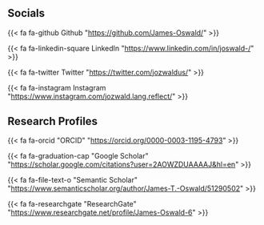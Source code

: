 # 

## Socials

{{< fa fa-github Github "https://github.com/James-Oswald/" >}}

{{< fa fa-linkedin-square LinkedIn "https://www.linkedin.com/in/joswald-/" >}}

{{< fa fa-twitter Twitter "https://twitter.com/jozwaldus/" >}}

{{< fa fa-instagram Instagram "https://www.instagram.com/jozwald.lang.reflect/" >}}



## Research Profiles

{{< fa fa-orcid "ORCID" "https://orcid.org/0000-0003-1195-4793" >}}

{{< fa fa-graduation-cap "Google Scholar" "https://scholar.google.com/citations?user=2AOWZDUAAAAJ&hl=en" >}}

{{< fa fa-file-text-o "Semantic Scholar" "https://www.semanticscholar.org/author/James-T.-Oswald/51290502" >}}

{{< fa fa-researchgate "ResearchGate" "https://www.researchgate.net/profile/James-Oswald-6" >}}


